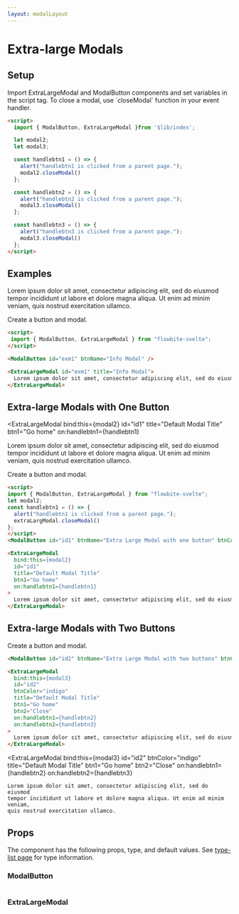 ```yaml
---
layout: modalLayout
---
```


<script>
  import { ModalButton, ExtraLargeModal, Table, TableDefaultRow }from '$lib/index';
  import componentProps1 from '../props/ModalButton.json'
  import componentProps2 from '../props/ExtraLargeModal.json'
  export let items1 = componentProps1.props
  export let items2 = componentProps2.props
	let propHeader = ['Name', 'Type', 'Default']
	// console.log(items)
	let divClass='w-full relative overflow-x-auto shadow-md sm:rounded-lg'

  let modal2;
  let modal3;

  const handlebtn1 = () => {
    alert("handlebtn1 is clicked from a parent page.");
    modal2.closeModal()
  };

  const handlebtn2 = () => {
    alert("handlebtn2 is clicked from a parent page.");
    modal3.closeModal()
  };

  const handlebtn3 = () => {
    alert("handlebtn3 is clicked from a parent page.");
    modal3.closeModal()
  };
</script>

<h1 class="text-3xl w-full dark:text-white pt-16">Extra-large Modals</h1>

<h2 class="text-2xl w-full dark:text-white py-8">Setup</h2>

<p>Import ExtraLargeModal and ModalButton components and set variables in the script tag. To close a modal, use `closeModal` function in your event handler.</p>


```html
<script>
  import { ModalButton, ExtraLargeModal }from '$lib/index';

  let modal2;
  let modal3;

  const handlebtn1 = () => {
    alert("handlebtn1 is clicked from a parent page.");
    modal2.closeModal()
  };

  const handlebtn2 = () => {
    alert("handlebtn2 is clicked from a parent page.");
    modal3.closeModal()
  };

  const handlebtn3 = () => {
    alert("handlebtn3 is clicked from a parent page.");
    modal3.closeModal()
  };
</script>
```

<h2 class="text-2xl w-full dark:text-white py-8">Examples</h2>

<div class="container flex flex-wrap justify-center rounded-xl mx-auto bg-gradient-to-r bg-white dark:bg-gray-900 border border-gray-200 dark:border-gray-700 p-2 sm:p-6">
  <ModalButton id="exm1" btnName="Info Modal" />
</div>

<ExtraLargeModal id="exm1" title="Info Modal">
  Lorem ipsum dolor sit amet, consectetur adipiscing elit, sed do eiusmod
  tempor incididunt ut labore et dolore magna aliqua. Ut enim ad minim veniam,
  quis nostrud exercitation ullamco.
</ExtraLargeModal>

<p> Create a button and modal.</p>

```html
<script>
 import { ModalButton, ExtraLargeModal } from "flowbite-svelte";
</script>

<ModalButton id="exm1" btnName="Info Modal" />

<ExtraLargeModal id="exm1" title="Info Modal">
  Lorem ipsum dolor sit amet, consectetur adipiscing elit, sed do eiusmod tempor.
</ExtraLargeModal>
```

<h2 class="text-2xl w-full dark:text-white py-8">Extra-large Modals with One Button</h2>

<div class="container flex flex-wrap justify-center rounded-xl mx-auto bg-gradient-to-r bg-white dark:bg-gray-900 border border-gray-200 dark:border-gray-700 p-2 sm:p-6">
  <ModalButton id="id1" btnName="Extra Large Modal with one button" btnColor="green" />
</div>

<ExtraLargeModal
  bind:this={modal2}
  id="id1"
  title="Default Modal Title"
  btn1="Go home"
  on:handlebtn1={handlebtn1}
>
  Lorem ipsum dolor sit amet, consectetur adipiscing elit, sed do eiusmod
  tempor incididunt ut labore et dolore magna aliqua. Ut enim ad minim veniam,
  quis nostrud exercitation ullamco.
</ExtraLargeModal>

<p class=" dark:text-white py-4"> Create a button and modal.</p>

```html
<script>
import { ModalButton, ExtraLargeModal } from "flowbite-svelte";
let modal2;
const handlebtn1 = () => {
  alert("handlebtn1 is clicked from a parent page.");
  extraLargModal.closeModal()
};
</script>  
<ModalButton id="id1" btnName="Extra Large Modal with one button" btnColor="green" />

<ExtraLargeModal
  bind:this={modal2}
  id="id1"
  title="Default Modal Title"
  btn1="Go home"
  on:handlebtn1={handlebtn1}
>
  Lorem ipsum dolor sit amet, consectetur adipiscing elit, sed do eiusmod tempor.
</ExtraLargeModal>
```

<h2 class="text-2xl w-full dark:text-white py-8">Extra-large Modals with Two Buttons</h2>

<div class="container flex flex-wrap justify-center rounded-xl mx-auto bg-gradient-to-r bg-white dark:bg-gray-900 border border-gray-200 dark:border-gray-700 p-2 sm:p-6">
  <ModalButton id="id2" btnName="Extra Large Modal with two buttons" btnColor="purple" />
</div>

<p class=" dark:text-white py-4">Create a button and modal.</p>

```html
<ModalButton id="id2" btnName="Extra Large Modal with two buttons" btnColor="purple" />

<ExtraLargeModal
  bind:this={modal3}
  id="id2"
  btnColor="indigo"
  title="Default Modal Title"
  btn1="Go home"
  btn2="Close"
  on:handlebtn1={handlebtn2}
  on:handlebtn2={handlebtn3}
>
  Lorem ipsum dolor sit amet, consectetur adipiscing elit, sed do eiusmod tempor.
</ExtraLargeModal>
```

  <ExtraLargeModal
    bind:this={modal3}
    id="id2"
    btnColor="indigo"
    title="Default Modal Title"
    btn1="Go home"
    btn2="Close"
    on:handlebtn1={handlebtn2}
    on:handlebtn2={handlebtn3}
  >
    Lorem ipsum dolor sit amet, consectetur adipiscing elit, sed do eiusmod
    tempor incididunt ut labore et dolore magna aliqua. Ut enim ad minim veniam,
    quis nostrud exercitation ullamco.
  </ExtraLargeModal>


<h2 class="text-2xl w-full dark:text-white py-8">Props</h2>

<p>The component has the following props, type, and default values. See <a href="/type-list" class="text-blue-600 hover:underline dark:text-blue-500">type-list page</a> for type information.</p>

<h3>ModalButton</h3>

<Table header={propHeader} {divClass} >
  <TableDefaultRow items={items1} rowState='hover' />
</Table>

<h3>ExtraLargeModal</h3>

<Table header={propHeader} {divClass} >
  <TableDefaultRow items={items2} rowState='hover' />
</Table>